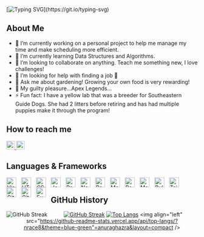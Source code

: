 [![Typing SVG](https://readme-typing-svg.demolab.com?font=Fira+Code&size=28&duration=4000&pause=900&random=false&width=435&lines=Hello!+I'm+Nicholas!%F0%9F%98%89%F0%9F%91%86%F0%9F%91%89;%F0%9F%91%8B+Welcome+to+my+profile!)](https://git.io/typing-svg)


<h2>About Me</h2>

- 🔭 I’m currently working on a personal project to help me manage my time and make scheduling more efficient.
- 🌱 I’m currently learning Data Structures and Algorithms.
- 👯 I’m looking to collaborate on anything. Teach me something new, I love challenges!
- 🤔 I’m looking for help with finding a job 🤣
- 💬 Ask me about gardening! Growing your own food is very rewarding!
- 🫣 My guilty pleasure...Apex Legends...
- ⚡ Fun fact: I have a yellow lab that was a breeder for Southeastern Guide Dogs. She had 2 litters before retiring and has had multiple puppies make it through the program!

<!--
<h2>Project info</h2>
<div>
<img alt="GitHub repo size" src="https://img.shields.io/github/repo-size/nrace8/nrace8?color=181717&logo=github&style=for-the-badge&logoColor=181717" height="22px">
<img alt="GitHub forks" src="https://img.shields.io/github/forks/nrace8/nrace8?color=181717&logo=github&style=for-the-badge&logoColor=181717" height="22px">
<img alt="GitHub Repo stars" src="https://img.shields.io/github/stars/nrace8/nrace8?color=181717&logo=github&style=for-the-badge&logoColor=181717" height="22px">
<img alt="Last commit" src="https://img.shields.io/github/last-commit/nrace8/nrace8?color=F05032&logo=git&logoColor&style=for-the-badge" height="22px">

</div>
-->

<h2>How to reach me</h2>
<a href="https://linkedin.com/in/nrace">
    <img alt="link to my LinkedIn" src="https://img.shields.io/static/v1?label&message=/in/nrace&color=0A66C2&style=for-the-badge&logo=linkedin" height="22px" />
</a>
<a href="mailto:nrace82@gmail.com">
    <img alt="link to send me an email" src="https://img.shields.io/static/v1?label&message=nrace82@gmail.com&color=whitesmoke&style=for-the-badge&logo=gmail" height="22px" />
</a>
</br>      

<h2>Languages & Frameworks</h2>
<img align="left" alt="Visual Studio Code" width="26px" src="https://cdn.jsdelivr.net/gh/devicons/devicon/icons/vscode/vscode-original.svg" style="padding-right:10px;" />
<img align="left" alt="HTML5" width="26px" src="https://cdn.jsdelivr.net/gh/devicons/devicon/icons/html5/html5-original.svg" style="padding-right:10px;" />
<img align="left" alt="CSS3" width="26px" src="https://cdn.jsdelivr.net/gh/devicons/devicon/icons/css3/css3-original.svg" style="padding-right:10px;" />
<img align="left" alt="JavaScript" width="26px" src="https://cdn.jsdelivr.net/gh/devicons/devicon/icons/javascript/javascript-original.svg" style="padding-right:10px;" />
<img align="left" alt="React" width="26px" src="https://cdn.jsdelivr.net/gh/devicons/devicon/icons/react/react-original.svg" style="padding-right:10px;" />
<img align="left" alt="Node.js" width="26px" src="https://cdn.jsdelivr.net/gh/devicons/devicon/icons/nodejs/nodejs-original.svg" style="padding-right:10px;" />
<img align="left" alt="Redux" width="26px" src="https://cdn.jsdelivr.net/gh/devicons/devicon/icons/redux/redux-original.svg" style="padding-right:10px;" />
<img align="left" alt="MongoDB" width="26px" src="https://cdn.jsdelivr.net/gh/devicons/devicon/icons/mongodb/mongodb-original.svg" style="padding-right:10px;" />
<img align="left" alt="PostgreSQL" width="26px" src="https://cdn.jsdelivr.net/gh/devicons/devicon/icons/postgresql/postgresql-plain.svg" style="padding-right:10px;" />
<img align="left" alt="MaterialUI" width="26px" src="https://cdn.jsdelivr.net/gh/devicons/devicon/icons/materialui/materialui-original.svg" style="padding-right:10px;" />
<img align="left" alt="Bulma" width="26px" src="https://cdn.jsdelivr.net/gh/devicons/devicon/icons/bulma/bulma-plain.svg" style="padding-right:10px;" />
<img align="left" alt="Tailwind" width="26px" src="https://cdn.jsdelivr.net/gh/devicons/devicon/icons/tailwindcss/tailwindcss-plain.svg" style="padding-right:10px;" />
<img align="left" alt="Git" width="26px" src="https://cdn.jsdelivr.net/gh/devicons/devicon/icons/git/git-original.svg" style="padding-right:10px;" />
<img align="left" alt="GitHub" width="26px" src="https://user-images.githubusercontent.com/3369400/139447912-e0f43f33-6d9f-45f8-be46-2df5bbc91289.png" style="padding-right:10px;" />
<img align="left" alt="Express" width="26px" src="https://cdn.jsdelivr.net/gh/devicons/devicon/icons/express/express-original.svg" style="padding-right:10px;" />

<br /> 

<h2>GitHub History</h2>
<div align="center">
    
<a href="https://git.io/streak-stats"><img src="https://streak-stats.demolab.com?user=nrace8&theme=blue-green" alt="GitHub Streak" /></a>
[![Top Langs](https://github-readme-stats.vercel.app/api/top-langs/?username=anuraghazra&layout=compact)](https://github.com/anuraghazra/github-readme-stats)
<img align="left" src="https://streak-stats.demolab.com?user=nrace8&theme=blue-green" alt="GitHub Streak" />
<img align="left" src="https://github-readme-stats.vercel.app/api/top-langs/?nrace8&theme=blue-green"=anuraghazra&layout=compact />
</div>
<!--
<details>
  <summary> GitHub Stats</summary>
--> 
<!--
  <img align="left" alt="codeSTACKr's GitHub Stats" src="https://github-readme-stats.vercel.app/api?username=nrace8&show_icons=true&hide_border=false&title_color=ff652f&icon_color=FFE400&bg_color=09131B&text_color=ffffff&border_color=0c1a25" />
-->
<!--
</details>
-->

<!--
**nrace8/nrace8** is a ✨ _special_ ✨ repository because its `README.md` (this file) appears on your GitHub profile.

Here are some ideas to get you started:

- 🔭 I’m currently working on ...
- 🌱 I’m currently learning ...
- 👯 I’m looking to collaborate on ...
- 🤔 I’m looking for help with ...
- 💬 Ask me about ...
- 📫 How to reach me: ...
- 😄 Pronouns: ...
- ⚡ Fun fact: ...
-->
